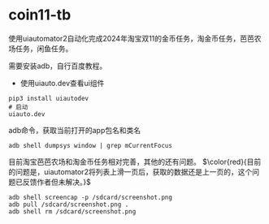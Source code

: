 # coin11-tb
使用uiautomator2自动化完成2024年淘宝双11的金币任务，淘金币任务，芭芭农场任务，闲鱼任务。

需要安装adb，自行百度教程。

* 使用uiauto.dev查看ui组件
```
pip3 install uiautodev
# 启动
uiauto.dev
```

adb命令，获取当前打开的app包名和类名
```shell
adb shell dumpsys window | grep mCurrentFocus
```

目前淘宝芭芭农场和淘金币任务相对完善，其他的还有问题。
$\color{red}{目前的问题是，uiautomator2将列表上滑一页后，获取的数据还是上一页的，这个问题已反馈作者但未解决。}$

```shell
adb shell screencap -p /sdcard/screenshot.png
adb pull /sdcard/screenshot.png .
adb shell rm /sdcard/screenshot.png
```